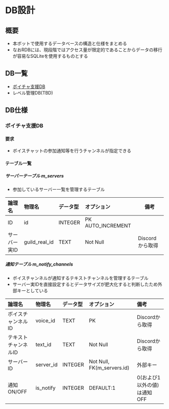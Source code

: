 # DB設計

## 概要

* 本ボットで使用するデータベースの構造と仕様をまとめる
* なおRDBには、現段階ではアクセス量が限定的であることからデータの移行が容易なSQLiteを使用するものとする

## DB一覧

* [ボイチャ支援DB](#ボイチャ支援db)
* レベル管理DB(TBD)

## DB仕様

### ボイチャ支援DB

#### 要求

* ボイスチャットの参加通知等を行うチャンネルが指定できる

#### テーブル一覧

##### サーバーテーブル m_servers

* 参加しているサーバー一覧を管理するテーブル

| 論理名       | 物理名        | データ型 | オプション        | 備考            |
| :----------- | :------------ | :------- | :---------------- | --------------- |
| ID           | id            | INTEGER  | PK AUTO_INCREMENT |                 |
| サーバー実ID | guild_real_id | TEXT     | Not Null          | Discordから取得 |

##### 通知テーブル m_notify_channels

* ボイスチャンネルが通知するテキストチャンネルを管理するテーブル
* サーバー実IDを直接設定するとデータサイズが肥大化すると判断したため外部キーとしている

| 論理名               | 物理名    | データ型 | オプション                 | 備考            |
| :------------------- | :-------- | :------- | :------------------------- | :-------------- |
| ボイスチャンネルID   | voice_id  | TEXT     | PK                         | Discordから取得 |
| テキストチャンネルID | text_id   | TEXT     | Not Null                   | Discordから取得 |
| サーバーID           | server_id | INTEGER  | Not Null, FK(m_servers.id) | 外部キー        |
| 通知ON/OFF           | is_notify | INTEGER  | DEFAULT:1                  | 0(および1以外の値)は通知OFF                |
